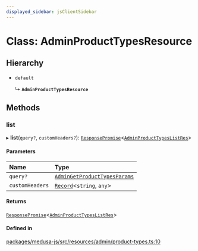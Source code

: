 ```yaml
---
displayed_sidebar: jsClientSidebar
---
```


# Class: AdminProductTypesResource

## Hierarchy

- `default`

  ↳ **`AdminProductTypesResource`**

## Methods

### list

▸ **list**(`query?`, `customHeaders?`): [`ResponsePromise`](../modules/internal-12.md#responsepromise)<[`AdminProductTypesListRes`](../modules/internal-8.internal.md#adminproducttypeslistres)\>

#### Parameters

| Name | Type |
| :------ | :------ |
| `query?` | [`AdminGetProductTypesParams`](internal-8.internal.AdminGetProductTypesParams.md) |
| `customHeaders` | [`Record`](../modules/internal.md#record)<`string`, `any`\> |

#### Returns

[`ResponsePromise`](../modules/internal-12.md#responsepromise)<[`AdminProductTypesListRes`](../modules/internal-8.internal.md#adminproducttypeslistres)\>

#### Defined in

[packages/medusa-js/src/resources/admin/product-types.ts:10](https://github.com/medusajs/medusa/blob/f15cd596e4/packages/medusa-js/src/resources/admin/product-types.ts#L10)
